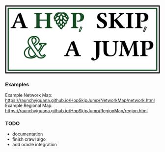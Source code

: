 ![A Hop, Skip, & A Jump](./Graphics/LogoE.png)

### Examples
Example Network Map: https://raunchyiguana.github.io/HopSkipJump/NetworkMap/network.html
Example Regional Map: https://raunchyiguana.github.io/HopSkipJump/RegionMap/region.html

### TODO
- documentation
- finish crawl algo
- add oracle integration
